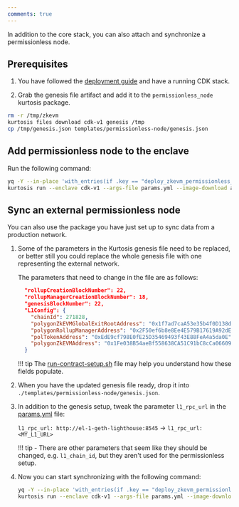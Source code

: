 ```yaml
---
comments: true
---
```


In addition to the core stack, you can also attach and synchronize a permissionless node.

## Prerequisites

1. You have followed the [deployment guide](deploy-stack.md) and have a running CDK stack.

2. Grab the genesis file artifact and add it to the `permissionless_node` kurtosis package.

```sh
rm -r /tmp/zkevm
kurtosis files download cdk-v1 genesis /tmp
cp /tmp/genesis.json templates/permissionless-node/genesis.json
```

## Add permissionless node to the enclave

Run the following command:

```sh
yq -Y --in-place 'with_entries(if .key == "deploy_zkevm_permissionless_node" then .value = true elif .value | type == "boolean" then .value = false else . end)' params.yml
kurtosis run --enclave cdk-v1 --args-file params.yml --image-download always .
```

## Sync an external permissionless node

You can also use the package you have just set up to sync data from a production network.

1. Some of the parameters in the Kurtosis genesis file need to be replaced, or better still you could replace the whole genesis file with one representing the external network.

    The parameters that need to change in the file are as follows:

    ```json
      "rollupCreationBlockNumber": 22,
      "rollupManagerCreationBlockNumber": 18,
      "genesisBlockNumber": 22,
      "L1Config": {
        "chainId": 271828,
        "polygonZkEVMGlobalExitRootAddress": "0x1f7ad7caA53e35b4f0D138dC5CBF91aC108a2674",
        "polygonRollupManagerAddress": "0x2F50ef6b8e8Ee4E579B17619A92dE3E2ffbD8AD2",
        "polTokenAddress": "0xEdE9cf798E0fE25D35469493f43E88FeA4a5da0E",
        "polygonZkEVMAddress": "0x1Fe038B54aeBf558638CA51C91bC8cCa06609e91"
      }
    ```

    !!! tip
        The [run-contract-setup.sh](https://github.com/0xPolygon/kurtosis-cdk/blob/main/templates/run-contract-setup.sh) file may help you understand how these fields populate.

2. When you have the updated genesis file ready, drop it into `./templates/permissionless-node/genesis.json`.

3. In addition to the genesis setup, tweak the parameter `l1_rpc_url` in the [params.yml](https://github.com/0xPolygon/kurtosis-cdk/blob/main/params.yml) file:

    `l1_rpc_url: http://el-1-geth-lighthouse:8545` -> `l1_rpc_url: <MY_L1_URL>`

    !!! tip
        - There are other parameters that seem like they should be changed, e.g. `l1_chain_id`, but they aren't used for the permissionless setup.

4. Now you can start synchronizing with the following command:

    ```sh
    yq -Y --in-place 'with_entries(if .key == "deploy_zkevm_permissionless_node" then .value = true elif .value | type == "boolean" then .value = false else . end)' params.yml
    kurtosis run --enclave cdk-v1 --args-file params.yml --image-download always .
    ```

<br/>
